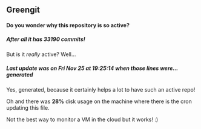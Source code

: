 ## Greengit

#### Do you wonder why this repository is so active?

##### After all it has 33190 commits!

But is it *really* active? Well...

##### Last update was on Fri Nov 25 at 19:25:14 when those lines were... generated

Yes, generated, because it certainly helps a lot to have such an active repo!

Oh and there was **28%** disk usage on the machine
where there is the cron updating this file.

Not the best way to monitor a VM in the cloud but it works! :)

